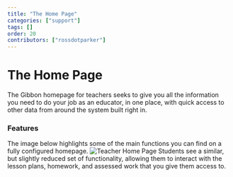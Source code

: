 ```yaml
---
title: "The Home Page"
categories: ["support"]
tags: []
order: 20
contributors: ["rossdotparker"]
---
```


# The Home Page

The Gibbon homepage for teachers seeks to give you all the information you need to do your job as an educator, in one place, with quick access to other data from around the system built right in.

### Features

The image below highlights some of the main functions you can find on a fully configured homepage. ![Teacher Home Page](/img/teachers/home-page.png) Students see a similar, but slightly reduced set of functionality, allowing them to interact with the lesson plans, homework, and assessed work that you give them access to.
